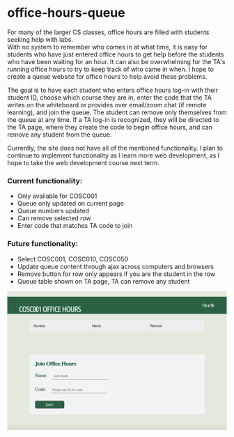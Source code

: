 # office-hours-queue

For many of the larger CS classes, office hours are filled with students seeking help with labs.  
With no system to remember who comes in at what time, it is easy for students who have just entered office hours to
get help before the students who have been waiting for an hour. It can also be overwhelming for the TA's running office hours
to try to keep track of who came in when. I hope to create a queue website for office hours to help avoid these problems.

The goal is to have each student who enters office hours log-in with their student ID, choose which course they are in, enter the code that the TA writes on the whiteboard
or provides over email/zoom chat (if remote learning), and join the queue. The student can remove only themselves from the queue at any time. If a TA log-in is recognized, they will be directed to the TA page, where they create the code to begin office hours, and can remove any student from the queue.

Currently, the site does not have all of the mentioned functionality. I plan to continue to implement functionality as I learn more web development, as I hope to take the web development course next term.

### Current functionality:

- Only available for COSC001
- Queue only updated on current page
- Queue numbers updated
- Can remove selected row
- Enter code that matches TA code to join

### Future functionality:

- Select COSC001, COSC010, COSC050
- Update queue content through ajax across computers and browsers
- Remove button for row only appears if you are the student in the row
- Queue table shown on TA page, TA can remove any student


![officehours](office-hours-queue.png)
